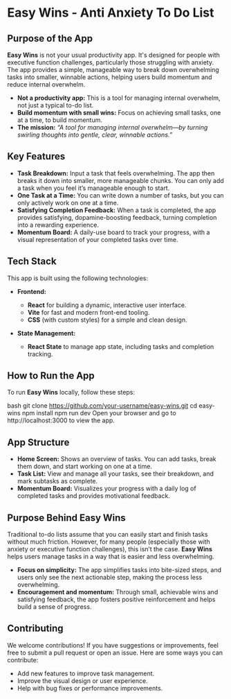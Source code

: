 # Easy Wins - Anti Anxiety To Do List

## Purpose of the App

**Easy Wins** is not your usual productivity app. It's designed for people with executive function challenges, particularly those struggling with anxiety. The app provides a simple, manageable way to break down overwhelming tasks into smaller, winnable actions, helping users build momentum and reduce internal overwhelm.

- **Not a productivity app:** This is a tool for managing internal overwhelm, not just a typical to-do list.
- **Build momentum with small wins:** Focus on achieving small tasks, one at a time, to build momentum.
- **The mission:** *“A tool for managing internal overwhelm—by turning swirling thoughts into gentle, clear, winnable actions.”*

## Key Features

- **Task Breakdown:** Input a task that feels overwhelming. The app then breaks it down into smaller, more manageable chunks. You can only add a task when you feel it’s manageable enough to start.
- **One Task at a Time:** You can write down a number of tasks, but you can only actively work on one at a time.
- **Satisfying Completion Feedback:** When a task is completed, the app provides satisfying, dopamine-boosting feedback, turning completion into a rewarding experience.
- **Momentum Board:** A daily-use board to track your progress, with a visual representation of your completed tasks over time.

## Tech Stack

This app is built using the following technologies:

- **Frontend:**
  - **React** for building a dynamic, interactive user interface.
  - **Vite** for fast and modern front-end tooling.
  - **CSS** (with custom styles) for a simple and clean design.

- **State Management:**
  - **React State** to manage app state, including tasks and completion tracking.

## How to Run the App

To run **Easy Wins** locally, follow these steps:


   bash
   git clone https://github.com/your-username/easy-wins.git
   cd easy-wins
   npm install
   npm run dev
   Open your browser and go to http://localhost:3000 to view the app.

## App Structure

- **Home Screen:** Shows an overview of tasks. You can add tasks, break them down, and start working on one at a time.
- **Task List:** View and manage all your tasks, see their breakdown, and mark subtasks as complete.
- **Momentum Board:** Visualizes your progress with a daily log of completed tasks and provides motivational feedback.

## Purpose Behind Easy Wins

Traditional to-do lists assume that you can easily start and finish tasks without much friction. However, for many people (especially those with anxiety or executive function challenges), this isn’t the case. **Easy Wins** helps users manage tasks in a way that is easier and less overwhelming.

- **Focus on simplicity:** The app simplifies tasks into bite-sized steps, and users only see the next actionable step, making the process less overwhelming.
- **Encouragement and momentum:** Through small, achievable wins and satisfying feedback, the app fosters positive reinforcement and helps build a sense of progress.

## Contributing

We welcome contributions! If you have suggestions or improvements, feel free to submit a pull request or open an issue. Here are some ways you can contribute:

- Add new features to improve task management.
- Improve the visual design or user experience.
- Help with bug fixes or performance improvements.

